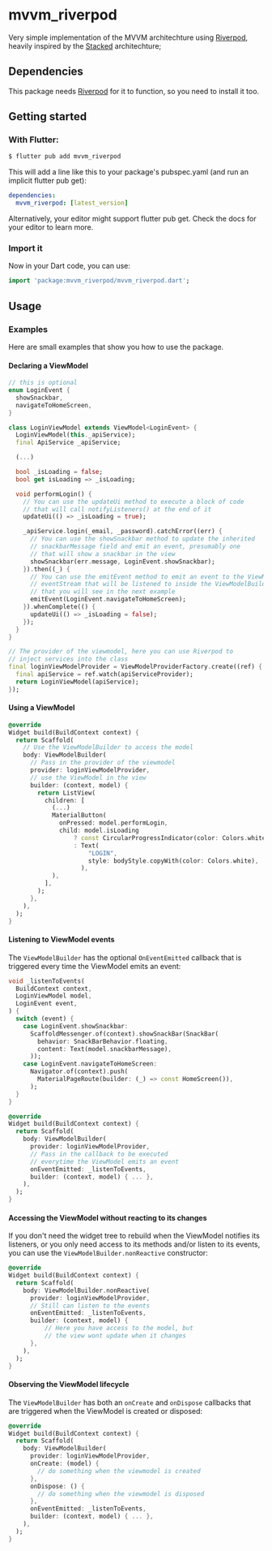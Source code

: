 # mvvm_riverpod

Very simple implementation of the MVVM architechture using 
[Riverpod](https://pub.dev/packages/riverpod/install), heavily inspired by the 
[Stacked](https://pub.dev/packages/stacked) architechture;

## Dependencies

This package needs [Riverpod](https://pub.dev/packages/riverpod/install) for it 
to function, so you need to install it too.

## Getting started

### With Flutter:

```bash
$ flutter pub add mvvm_riverpod
```

This will add a line like this to your package's pubspec.yaml (and run an 
implicit flutter pub get):

```yaml
dependencies:
  mvvm_riverpod: [latest_version]
```

Alternatively, your editor might support flutter pub get. Check the docs for 
your editor to learn more.

### Import it

Now in your Dart code, you can use:

```dart
import 'package:mvvm_riverpod/mvvm_riverpod.dart';
```

## Usage

### Examples

Here are small examples that show you how to use the package.

#### Declaring a ViewModel
```dart
// this is optional
enum LoginEvent {
  showSnackbar,
  navigateToHomeScreen,
}

class LoginViewModel extends ViewModel<LoginEvent> {
  LoginViewModel(this._apiService);
  final ApiService _apiService;

  (...)

  bool _isLoading = false;
  bool get isLoading => _isLoading;

  void performLogin() {
    // You can use the updateUi method to execute a block of code
    // that will call notifyListeners() at the end of it
    updateUi(() => _isLoading = true);

    _apiService.login(_email, _password).catchError((err) {
      // You can use the showSnackbar method to update the inherited
      // snackbarMessage field and emit an event, presumably one 
      // that will show a snackbar in the view
      showSnackbar(err.message, LoginEvent.showSnackbar);
    }).then((_) {
      // You can use the emitEvent method to emit an event to the ViewModel
      // eventStream that will be listened to inside the ViewModelBuilder
      // that you will see in the next example
      emitEvent(LoginEvent.navigateToHomeScreen);
    }).whenComplete(() {
      updateUi(() => _isLoading = false);
    });
  }
}

// The provider of the viewmodel, here you can use Riverpod to 
// inject services into the class
final loginViewModelProvider = ViewModelProviderFactory.create((ref) {
  final apiService = ref.watch(apiServiceProvider);
  return LoginViewModel(apiService);
});
```

#### Using a ViewModel
```dart
@override
Widget build(BuildContext context) {
  return Scaffold(
    // Use the ViewModelBuilder to access the model
    body: ViewModelBuilder(
      // Pass in the provider of the viewmodel
      provider: loginViewModelProvider,
      // use the ViewModel in the view
      builder: (context, model) {
        return ListView(
          children: [
            (...)
            MaterialButton(
              onPressed: model.performLogin,
              child: model.isLoading
                  ? const CircularProgressIndicator(color: Colors.white)
                  : Text(
                      "LOGIN",
                      style: bodyStyle.copyWith(color: Colors.white),
                    ),
            ),
          ],
        );
      },
    ),
  );
}
```

#### Listening to ViewModel events
The `ViewModelBuilder` has the optional `OnEventEmitted` callback that is 
triggered every time the ViewModel emits an event:
```dart
void _listenToEvents(
  BuildContext context,
  LoginViewModel model,
  LoginEvent event,
) {
  switch (event) {
    case LoginEvent.showSnackbar:
      ScaffoldMessenger.of(context).showSnackBar(SnackBar(
        behavior: SnackBarBehavior.floating,
        content: Text(model.snackbarMessage),
      ));
    case LoginEvent.navigateToHomeScreen:
      Navigator.of(context).push(
        MaterialPageRoute(builder: (_) => const HomeScreen()),
      );
  }
}

@override
Widget build(BuildContext context) {
  return Scaffold(
    body: ViewModelBuilder(
      provider: loginViewModelProvider,
      // Pass in the callback to be executed 
      // everytime the ViewModel emits an event
      onEventEmitted: _listenToEvents,
      builder: (context, model) { ... },
    ),
  );
}
```

#### Accessing the ViewModel without reacting to its changes

If you don't need the widget tree to rebuild when the ViewModel notifies its 
listeners, or you only need access to its methods and/or listen to its events, 
you can use the `ViewModelBuilder.nonReactive` constructor:

```dart
@override
Widget build(BuildContext context) {
  return Scaffold(
    body: ViewModelBuilder.nonReactive(
      provider: loginViewModelProvider,
      // Still can listen to the events
      onEventEmitted: _listenToEvents,
      builder: (context, model) { 
          // Here you have access to the model, but 
          // the view wont update when it changes
      },
    ),
  );
}
```

#### Observing the ViewModel lifecycle
The `ViewModelBuilder` has both an `onCreate` and `onDispose` callbacks that 
are triggered when the ViewModel is created or disposed:

```dart
@override
Widget build(BuildContext context) {
  return Scaffold(
    body: ViewModelBuilder(
      provider: loginViewModelProvider,
      onCreate: (model) {
        // do something when the viewmodel is created
      },
      onDispose: () {
        // do something when the viewmodel is disposed
      },
      onEventEmitted: _listenToEvents,
      builder: (context, model) { ... },
    ),
  );
}

```
